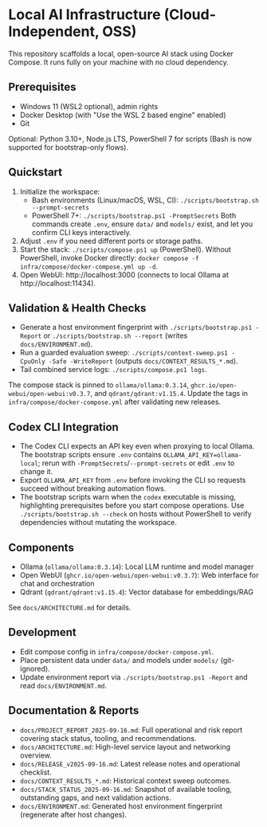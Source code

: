 # Local AI Infrastructure (Cloud-Independent, OSS)

This repository scaffolds a local, open-source AI stack using Docker Compose. It runs fully on your machine with no cloud dependency.

## Prerequisites
- Windows 11 (WSL2 optional), admin rights
- Docker Desktop (with "Use the WSL 2 based engine" enabled)
- Git

Optional: Python 3.10+, Node.js LTS, PowerShell 7 for scripts (Bash is now
supported for bootstrap-only flows).

## Quickstart
1. Initialize the workspace:
   - Bash environments (Linux/macOS, WSL, CI): `./scripts/bootstrap.sh --prompt-secrets`
   - PowerShell 7+: `./scripts/bootstrap.ps1 -PromptSecrets`
   Both commands create `.env`, ensure `data/` and `models/` exist, and let you
   confirm CLI keys interactively.
2. Adjust `.env` if you need different ports or storage paths.
3. Start the stack: `./scripts/compose.ps1 up` (PowerShell). Without PowerShell,
   invoke Docker directly: `docker compose -f infra/compose/docker-compose.yml up -d`.
4. Open WebUI: http://localhost:3000 (connects to local Ollama at http://localhost:11434).

## Validation & Health Checks
- Generate a host environment fingerprint with `./scripts/bootstrap.ps1 -Report`
  or `./scripts/bootstrap.sh --report` (writes `docs/ENVIRONMENT.md`).
- Run a guarded evaluation sweep: `./scripts/context-sweep.ps1 -CpuOnly -Safe -WriteReport` (outputs `docs/CONTEXT_RESULTS_*.md`).
- Tail combined service logs: `./scripts/compose.ps1 logs`.

The compose stack is pinned to `ollama/ollama:0.3.14`, `ghcr.io/open-webui/open-webui:v0.3.7`, and `qdrant/qdrant:v1.15.4`. Update the tags in `infra/compose/docker-compose.yml` after validating new releases.

## Codex CLI Integration
- The Codex CLI expects an API key even when proxying to local Ollama. The
  bootstrap scripts ensure `.env` contains `OLLAMA_API_KEY=ollama-local`; rerun
  with `-PromptSecrets`/`--prompt-secrets` or edit `.env` to change it.
- Export `OLLAMA_API_KEY` from `.env` before invoking the CLI so requests succeed without breaking automation flows.
- The bootstrap scripts warn when the `codex` executable is missing, highlighting
  prerequisites before you start compose operations. Use
  `./scripts/bootstrap.sh --check` on hosts without PowerShell to verify
  dependencies without mutating the workspace.

## Components
- Ollama (`ollama/ollama:0.3.14`): Local LLM runtime and model manager
- Open WebUI (`ghcr.io/open-webui/open-webui:v0.3.7`): Web interface for chat and orchestration
- Qdrant (`qdrant/qdrant:v1.15.4`): Vector database for embeddings/RAG

See `docs/ARCHITECTURE.md` for details.

## Development
- Edit compose config in `infra/compose/docker-compose.yml`.
- Place persistent data under `data/` and models under `models/` (git-ignored).
- Update environment report via `./scripts/bootstrap.ps1 -Report` and read `docs/ENVIRONMENT.md`.

## Documentation & Reports
- `docs/PROJECT_REPORT_2025-09-16.md`: Full operational and risk report covering stack status, tooling, and recommendations.
- `docs/ARCHITECTURE.md`: High-level service layout and networking overview.
- `docs/RELEASE_v2025-09-16.md`: Latest release notes and operational checklist.
- `docs/CONTEXT_RESULTS_*.md`: Historical context sweep outcomes.
- `docs/STACK_STATUS_2025-09-16.md`: Snapshot of available tooling, outstanding gaps, and next validation actions.
- `docs/ENVIRONMENT.md`: Generated host environment fingerprint (regenerate after host changes).


